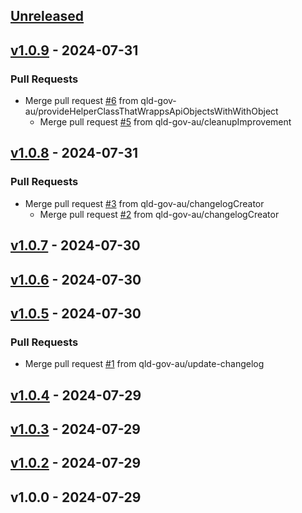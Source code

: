 <a name="unreleased"></a>
## [Unreleased]


<a name="v1.0.9"></a>
## [v1.0.9] - 2024-07-31
### Pull Requests
- Merge pull request [#6](https://github.com/qld-gov-au/kiteworks-integration/issues/6) from qld-gov-au/provideHelperClassThatWrappsApiObjectsWithWithObject
  - Merge pull request [#5](https://github.com/qld-gov-au/kiteworks-integration/issues/5) from qld-gov-au/cleanupImprovement
  
  
<a name="v1.0.8"></a>
## [v1.0.8] - 2024-07-31
### Pull Requests
- Merge pull request [#3](https://github.com/qld-gov-au/kiteworks-integration/issues/3) from qld-gov-au/changelogCreator
  - Merge pull request [#2](https://github.com/qld-gov-au/kiteworks-integration/issues/2) from qld-gov-au/changelogCreator
  
  
<a name="v1.0.7"></a>
## [v1.0.7] - 2024-07-30

<a name="v1.0.6"></a>
## [v1.0.6] - 2024-07-30

<a name="v1.0.5"></a>
## [v1.0.5] - 2024-07-30
### Pull Requests
- Merge pull request [#1](https://github.com/qld-gov-au/kiteworks-integration/issues/1) from qld-gov-au/update-changelog
  
  
<a name="v1.0.4"></a>
## [v1.0.4] - 2024-07-29

<a name="v1.0.3"></a>
## [v1.0.3] - 2024-07-29

<a name="v1.0.2"></a>
## [v1.0.2] - 2024-07-29

<a name="v1.0.0"></a>
## v1.0.0 - 2024-07-29

[Unreleased]: https://github.com/qld-gov-au/kiteworks-integration/compare/v1.0.9...HEAD
[v1.0.9]: https://github.com/qld-gov-au/kiteworks-integration/compare/v1.0.8...v1.0.9
[v1.0.8]: https://github.com/qld-gov-au/kiteworks-integration/compare/v1.0.7...v1.0.8
[v1.0.7]: https://github.com/qld-gov-au/kiteworks-integration/compare/v1.0.6...v1.0.7
[v1.0.6]: https://github.com/qld-gov-au/kiteworks-integration/compare/v1.0.5...v1.0.6
[v1.0.5]: https://github.com/qld-gov-au/kiteworks-integration/compare/v1.0.4...v1.0.5
[v1.0.4]: https://github.com/qld-gov-au/kiteworks-integration/compare/v1.0.3...v1.0.4
[v1.0.3]: https://github.com/qld-gov-au/kiteworks-integration/compare/v1.0.2...v1.0.3
[v1.0.2]: https://github.com/qld-gov-au/kiteworks-integration/compare/v1.0.0...v1.0.2

